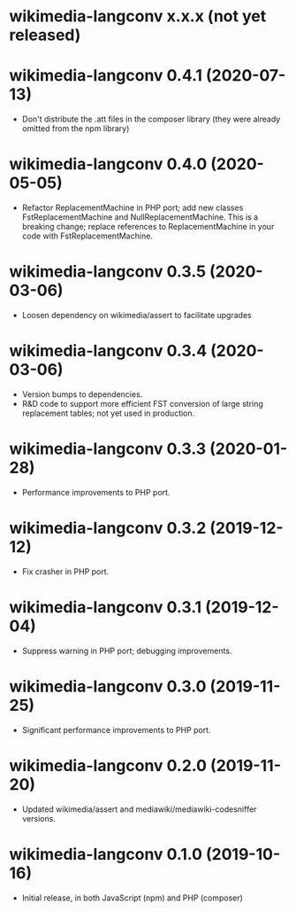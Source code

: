 # wikimedia-langconv x.x.x (not yet released)

# wikimedia-langconv 0.4.1 (2020-07-13)
* Don't distribute the .att files in the composer library (they were already
  omitted from the npm library)

# wikimedia-langconv 0.4.0 (2020-05-05)
* Refactor ReplacementMachine in PHP port; add new classes
  FstReplacementMachine and NullReplacementMachine.
  This is a breaking change; replace references to ReplacementMachine
  in your code with FstReplacementMachine.

# wikimedia-langconv 0.3.5 (2020-03-06)
* Loosen dependency on wikimedia/assert to facilitate upgrades

# wikimedia-langconv 0.3.4 (2020-03-06)
* Version bumps to dependencies.
* R&D code to support more efficient FST conversion of large string
  replacement tables; not yet used in production.

# wikimedia-langconv 0.3.3 (2020-01-28)
* Performance improvements to PHP port.

# wikimedia-langconv 0.3.2 (2019-12-12)
* Fix crasher in PHP port.

# wikimedia-langconv 0.3.1 (2019-12-04)
* Suppress warning in PHP port; debugging improvements.

# wikimedia-langconv 0.3.0 (2019-11-25)
* Significant performance improvements to PHP port.

# wikimedia-langconv 0.2.0 (2019-11-20)
* Updated wikimedia/assert and mediawiki/mediawiki-codesniffer versions.

# wikimedia-langconv 0.1.0 (2019-10-16)
* Initial release, in both JavaScript (npm) and PHP (composer)
